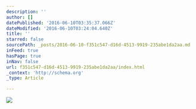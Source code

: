 ```yaml
---
description: ''
author: []
datePublished: '2016-06-10T03:35:37.066Z'
dateModified: '2016-06-10T03:24:04.640Z'
title: ''
starred: false
sourcePath: _posts/2016-06-10-f351c547-d16d-4513-9919-235abe1da2aa.md
inFeed: true
hasPage: true
inNav: false
url: f351c547-d16d-4513-9919-235abe1da2aa/index.html
_context: 'http://schema.org'
_type: Article

---
```

![](https://the-grid-user-content.s3-us-west-2.amazonaws.com/6c51c703-ddac-4029-9170-26ed830cf56c.jpg)